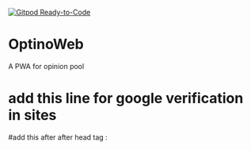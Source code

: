 [![Gitpod Ready-to-Code](https://img.shields.io/badge/Gitpod-Ready--to--Code-blue?logo=gitpod)](https://gitpod.io/#https://github.com/optino/OptinoWeb) 

# OptinoWeb
A PWA for opinion pool 
# add this line  for google verification in sites 
#add this after after head tag : 
<meta name="google-site-verification" content="9YafAtKTiFVD7ftVsT_mHHsPA4Q6SpDfpCNSpL-H4kE" />
